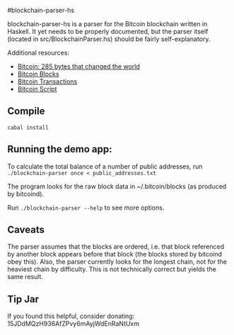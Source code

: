 #blockchain-parser-hs

blockchain-parser-hs is a parser for the Bitcoin blockchain written in Haskell.
It yet needs to be properly documented, but the parser itself (located in src/BlockchainParser.hs) should be fairly self-explanatory.

Additional resources:
* [Bitcoin: 285 bytes that changed the world](http://james.lab6.com/2012/01/12/bitcoin-285-bytes-that-changed-the-world/)
* [Bitcoin Blocks](https://en.bitcoin.it/wiki/Blocks)
* [Bitcoin Transactions](https://en.bitcoin.it/wiki/Transaction)
* [Bitcoin Script](https://en.bitcoin.it/wiki/Script)

## Compile

`cabal install`

## Running the demo app:

To calculate the total balance of a number of public addresses, run
`./blockchain-parser once < public_addresses.txt`

The program looks for the raw block data in ~/.bitcoin/blocks (as produced by bitcoind).

Run `./blockchain-parser --help` to see more options.

## Caveats

The parser assumes that the blocks are ordered, i.e. that block referenced by another block appears before that block (the blocks stored by bitcoind obey this).
Also, the parser currently looks for the longest chain, not for the heaviest chain by difficulty. This is not technically correct but yields the same result.

## Tip Jar
If you found this helpful, consider donating: 15JDdMQzH936AfZPvy6mAyjWdEnRaNtUxm
